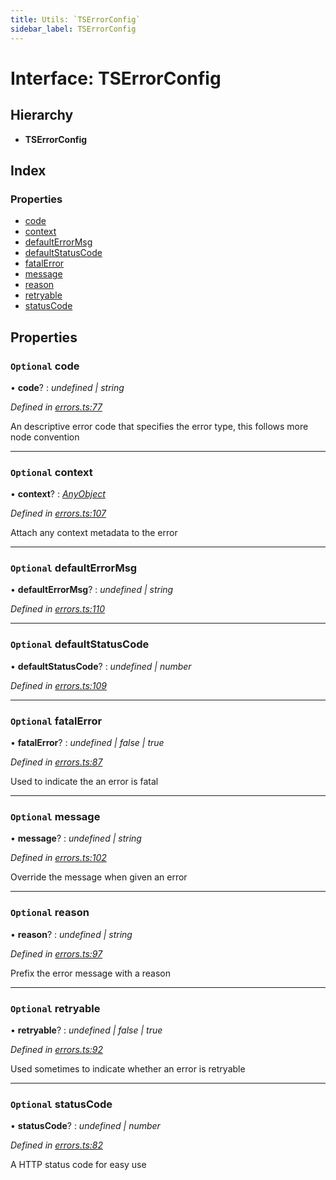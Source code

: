 ```yaml
---
title: Utils: `TSErrorConfig`
sidebar_label: TSErrorConfig
---
```


# Interface: TSErrorConfig

## Hierarchy

* **TSErrorConfig**

## Index

### Properties

* [code](tserrorconfig.md#optional-code)
* [context](tserrorconfig.md#optional-context)
* [defaultErrorMsg](tserrorconfig.md#optional-defaulterrormsg)
* [defaultStatusCode](tserrorconfig.md#optional-defaultstatuscode)
* [fatalError](tserrorconfig.md#optional-fatalerror)
* [message](tserrorconfig.md#optional-message)
* [reason](tserrorconfig.md#optional-reason)
* [retryable](tserrorconfig.md#optional-retryable)
* [statusCode](tserrorconfig.md#optional-statuscode)

## Properties

### `Optional` code

• **code**? : *undefined | string*

*Defined in [errors.ts:77](https://github.com/terascope/teraslice/blob/fd211a8bb/packages/utils/src/errors.ts#L77)*

An descriptive error code that specifies the error type, this follows more
node convention

___

### `Optional` context

• **context**? : *[AnyObject](anyobject.md)*

*Defined in [errors.ts:107](https://github.com/terascope/teraslice/blob/fd211a8bb/packages/utils/src/errors.ts#L107)*

Attach any context metadata to the error

___

### `Optional` defaultErrorMsg

• **defaultErrorMsg**? : *undefined | string*

*Defined in [errors.ts:110](https://github.com/terascope/teraslice/blob/fd211a8bb/packages/utils/src/errors.ts#L110)*

___

### `Optional` defaultStatusCode

• **defaultStatusCode**? : *undefined | number*

*Defined in [errors.ts:109](https://github.com/terascope/teraslice/blob/fd211a8bb/packages/utils/src/errors.ts#L109)*

___

### `Optional` fatalError

• **fatalError**? : *undefined | false | true*

*Defined in [errors.ts:87](https://github.com/terascope/teraslice/blob/fd211a8bb/packages/utils/src/errors.ts#L87)*

Used to indicate the an error is fatal

___

### `Optional` message

• **message**? : *undefined | string*

*Defined in [errors.ts:102](https://github.com/terascope/teraslice/blob/fd211a8bb/packages/utils/src/errors.ts#L102)*

Override the message when given an error

___

### `Optional` reason

• **reason**? : *undefined | string*

*Defined in [errors.ts:97](https://github.com/terascope/teraslice/blob/fd211a8bb/packages/utils/src/errors.ts#L97)*

Prefix the error message with a reason

___

### `Optional` retryable

• **retryable**? : *undefined | false | true*

*Defined in [errors.ts:92](https://github.com/terascope/teraslice/blob/fd211a8bb/packages/utils/src/errors.ts#L92)*

Used sometimes to indicate whether an error is retryable

___

### `Optional` statusCode

• **statusCode**? : *undefined | number*

*Defined in [errors.ts:82](https://github.com/terascope/teraslice/blob/fd211a8bb/packages/utils/src/errors.ts#L82)*

A HTTP status code for easy use
